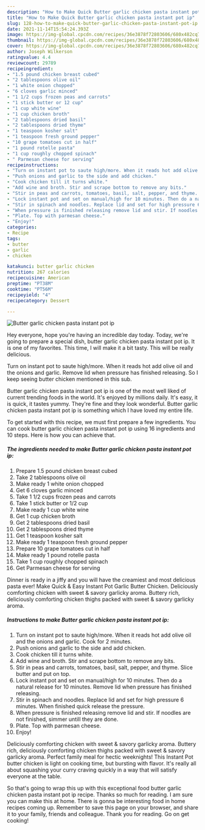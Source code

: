 ```yaml
---
description: "How to Make Quick Butter garlic chicken pasta instant pot ip"
title: "How to Make Quick Butter garlic chicken pasta instant pot ip"
slug: 128-how-to-make-quick-butter-garlic-chicken-pasta-instant-pot-ip
date: 2021-11-14T15:54:24.393Z
image: https://img-global.cpcdn.com/recipes/36e3878f72803606/680x482cq70/butter-garlic-chicken-pasta-instant-pot-ip-recipe-main-photo.jpg
thumbnail: https://img-global.cpcdn.com/recipes/36e3878f72803606/680x482cq70/butter-garlic-chicken-pasta-instant-pot-ip-recipe-main-photo.jpg
cover: https://img-global.cpcdn.com/recipes/36e3878f72803606/680x482cq70/butter-garlic-chicken-pasta-instant-pot-ip-recipe-main-photo.jpg
author: Joseph Wilkerson
ratingvalue: 4.4
reviewcount: 29789
recipeingredient:
- "1.5 pound chicken breast cubed"
- "2 tablespoons olive oil"
- "1 white onion chopped"
- "6 cloves garlic minced"
- "1 1/2 cups frozen peas and carrots"
- "1 stick butter or 12 cup"
- "1 cup white wine"
- "1 cup chicken broth"
- "2 tablespoons dried basil"
- "2 tablespoons dried thyme"
- "1 teaspoon kosher salt"
- "1 teaspoon fresh ground pepper"
- "10 grape tomatoes cut in half"
- "1 pound rotelle pasta"
- "1 cup roughly chopped spinach"
- " Parmesan cheese for serving"
recipeinstructions:
- "Turn on instant pot to saute high/more. When it reads hot add olive oil and the onions and garlic. Cook for 2 minutes."
- "Push onions and garlic to the side and add chicken."
- "Cook chicken till it turns white."
- "Add wine and broth. Stir and scrape bottom to remove any bits."
- "Stir in peas and carrots, tomatoes, basil, salt, pepper, and thyme. Slice butter and put on top."
- "Lock instant pot and set on manual/high for 10 minutes. Then do a natural release for 10 minutes. Remove lid when pressure has finished releasing."
- "Stir in spinach and noodles. Replace lid and set for high pressure 6 minutes. When finished quick release the pressure."
- "When pressure is finished releasing remove lid and stir. If noodles are not finished, simmer untill they are done."
- "Plate. Top with parmesan cheese."
- "Enjoy!"
categories:
- Recipe
tags:
- butter
- garlic
- chicken

katakunci: butter garlic chicken 
nutrition: 267 calories
recipecuisine: American
preptime: "PT38M"
cooktime: "PT56M"
recipeyield: "4"
recipecategory: Dessert

---
```



![Butter garlic chicken pasta instant pot ip](https://img-global.cpcdn.com/recipes/36e3878f72803606/680x482cq70/butter-garlic-chicken-pasta-instant-pot-ip-recipe-main-photo.jpg)

Hey everyone, hope you're having an incredible day today. Today, we're going to prepare a special dish, butter garlic chicken pasta instant pot ip. It is one of my favorites. This time, I will make it a bit tasty. This will be really delicious.

Turn on instant pot to saute high/more. When it reads hot add olive oil and the onions and garlic. Remove lid when pressure has finished releasing. So I keep seeing butter chicken mentioned in this sub.

Butter garlic chicken pasta instant pot ip is one of the most well liked of current trending foods in the world. It's enjoyed by millions daily. It's easy, it is quick, it tastes yummy. They're fine and they look wonderful. Butter garlic chicken pasta instant pot ip is something which I have loved my entire life.


To get started with this recipe, we must first prepare a few ingredients. You can cook butter garlic chicken pasta instant pot ip using 16 ingredients and 10 steps. Here is how you can achieve that.

<!--inarticleads1-->

##### The ingredients needed to make Butter garlic chicken pasta instant pot ip:

1. Prepare 1.5 pound chicken breast cubed
1. Take 2 tablespoons olive oil
1. Make ready 1 white onion chopped
1. Get 6 cloves garlic minced
1. Take 1 1/2 cups frozen peas and carrots
1. Take 1 stick butter or 1/2 cup
1. Make ready 1 cup white wine
1. Get 1 cup chicken broth
1. Get 2 tablespoons dried basil
1. Get 2 tablespoons dried thyme
1. Get 1 teaspoon kosher salt
1. Make ready 1 teaspoon fresh ground pepper
1. Prepare 10 grape tomatoes cut in half
1. Make ready 1 pound rotelle pasta
1. Take 1 cup roughly chopped spinach
1. Get  Parmesan cheese for serving


Dinner is ready in a jiffy and you will have the creamiest and most delicious pasta ever! Make Quick &amp; Easy Instant Pot Garlic Butter Chicken. Deliciously comforting chicken with sweet &amp; savory garlicky aroma. Buttery rich, deliciously comforting chicken thighs packed with sweet &amp; savory garlicky aroma. 

<!--inarticleads2-->

##### Instructions to make Butter garlic chicken pasta instant pot ip:

1. Turn on instant pot to saute high/more. When it reads hot add olive oil and the onions and garlic. Cook for 2 minutes.
1. Push onions and garlic to the side and add chicken.
1. Cook chicken till it turns white.
1. Add wine and broth. Stir and scrape bottom to remove any bits.
1. Stir in peas and carrots, tomatoes, basil, salt, pepper, and thyme. Slice butter and put on top.
1. Lock instant pot and set on manual/high for 10 minutes. Then do a natural release for 10 minutes. Remove lid when pressure has finished releasing.
1. Stir in spinach and noodles. Replace lid and set for high pressure 6 minutes. When finished quick release the pressure.
1. When pressure is finished releasing remove lid and stir. If noodles are not finished, simmer untill they are done.
1. Plate. Top with parmesan cheese.
1. Enjoy!


Deliciously comforting chicken with sweet &amp; savory garlicky aroma. Buttery rich, deliciously comforting chicken thighs packed with sweet &amp; savory garlicky aroma. Perfect family meal for hectic weeknights! This Instant Pot butter chicken is light on cooking time, but bursting with flavor. It&#39;s really all about squashing your curry craving quickly in a way that will satisfy everyone at the table. 

So that's going to wrap this up with this exceptional food butter garlic chicken pasta instant pot ip recipe. Thanks so much for reading. I am sure you can make this at home. There is gonna be interesting food in home recipes coming up. Remember to save this page on your browser, and share it to your family, friends and colleague. Thank you for reading. Go on get cooking!
